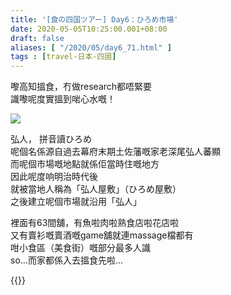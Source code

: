 ```yaml
---
title: '[食の四国ツアー] Day6：ひろめ市場'
date: 2020-05-05T10:25:00.001+08:00
draft: false
aliases: [ "/2020/05/day6_71.html" ]
tags : [travel-日本-四國]
---
```


嚟高知搵食，冇做research都唔緊要  
識嚟呢度實搵到啱心水嘅！  

![](/images/shikoku6k.jpg)

弘人， 拼音讀ひろめ  
呢個名係源自過去幕府末期土佐藩嘅家老深尾弘人蕃顯  
而呢個市場嘅地點就係佢當時住嘅地方  
因此呢度响明治時代後  
就被當地人稱為「弘人屋敷」（ひろめ屋敷）  
之後建立呢個市場就沿用「弘人」  
  
裡面有63間舖，有魚啦肉啦熟食店啦花店啦  
又有賣衫嘅賣酒嘅game舖就連massage檔都有  
咁小食區（美食街）嘅部分最多人識  
so...而家都係入去搵食先啦...  
  
{{<shikoku>}}
